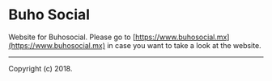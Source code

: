 # Buho Social

Website for Buhosocial. Please go to [https://www.buhosocial.mx](https://www.buhosocial.mx) in case you want to take a look at the website.

* * *

Copyright (c) 2018.
